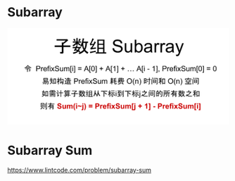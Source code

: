 # Subarray

![](../.gitbook/assets/image%20%284%29.png)

# Subarray Sum

https://www.lintcode.com/problem/subarray-sum

